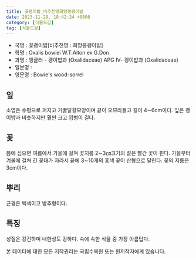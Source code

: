 ```yaml
---
title: 꽃괭이밥_비추천명희망봉괭이밥
date: 2023-11-28, 18:42:24 +0800
category: [식물도감]
tag: [식물도감]
---
```




- 국명 : 꽃괭이밥[비추천명 : 희망봉괭이밥]
- 학명 : Oxalis bowiei W.T.Aiton ex G.Don
- 과명 : 앵글러 - 괭이밥과 (Oxalidaceae) APG Ⅳ- 괭이밥과 (Oxalidaceae)
- 일본명 : 
- 영문명 : Bowie's wood-sorrel


## 잎
소엽은 수평으로 퍼지고 거꿀달걀모양이며 끝이 오므라들고 길이 4∼6cm이다. 잎은 괭이밥과 비슷하지만 훨씬 크고 엽병이 길다.
## 꽃
봄에 심으면 여름에서 가을에 걸쳐 꽃지름 2∼3㎝크기의 짙은 빨간 꽃이 핀다. 가을부터 겨울에 걸쳐 긴 꽃대가 자라서 끝에 3∼10개의 홍색 꽃이 산형으로 달린다. 꽃의 지름은 3cm이다.
## 뿌리
근경은 백색이고 방추형이다.
## 특징
성질은 강건하며 내한성도 강하다. 속에 속한 식물 중 가장 아름답다. 






본 데이터에 대한 모든 저작권리는 국립수목원 또는 원저작자에게 있습니다.

